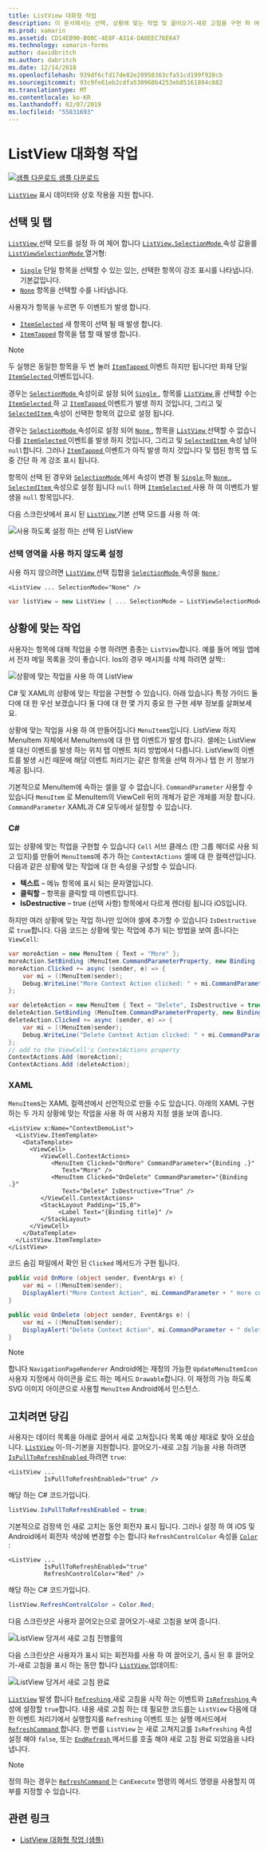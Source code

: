 ```yaml
---
title: ListView 대화형 작업
description: 이 문서에서는 선택, 상황에 맞는 작업 및 끌어오기-새로 고침을 구현 하 여 Xamarin.Forms ListView에 대화형 작업을 추가 하는 방법에 설명 합니다.
ms.prod: xamarin
ms.assetid: CD14EB90-B08C-4E8F-A314-DA0EEC76E647
ms.technology: xamarin-forms
author: davidbritch
ms.author: dabritch
ms.date: 12/14/2018
ms.openlocfilehash: 939df6cfd17de82e28958363cfa51cd199f928cb
ms.sourcegitcommit: 93c9fe61eb2cdfa530960b4253eb85161894c882
ms.translationtype: MT
ms.contentlocale: ko-KR
ms.lasthandoff: 02/07/2019
ms.locfileid: "55831693"
---
```

# <a name="listview-interactivity"></a>ListView 대화형 작업

[![샘플 다운로드](~/media/shared/download.png) 샘플 다운로드](https://developer.xamarin.com/samples/xamarin-forms/UserInterface/ListView/interactivity)

[`ListView`](xref:Xamarin.Forms.ListView) 표시 데이터와 상호 작용을 지원 합니다.

<a name="selectiontaps" />

## <a name="selection--taps"></a>선택 및 탭

[ `ListView` ](xref:Xamarin.Forms.ListView) 선택 모드를 설정 하 여 제어 합니다 [ `ListView.SelectionMode` ](xref:Xamarin.Forms.ListView.SelectionMode) 속성 값을를 [ `ListViewSelectionMode` ](xref:Xamarin.Forms.ListViewSelectionMode) 열거형:

- [`Single`](xref:Xamarin.Forms.ListViewSelectionMode.Single) 단일 항목을 선택할 수 있는 있는, 선택한 항목이 강조 표시를 나타냅니다. 기본값입니다.
- [`None`](xref:Xamarin.Forms.ListViewSelectionMode.None) 항목을 선택할 수를 나타냅니다.

사용자가 항목을 누르면 두 이벤트가 발생 합니다.

- [`ItemSelected`](xref:Xamarin.Forms.ListView.ItemSelected) 새 항목이 선택 될 때 발생 합니다.
- [`ItemTapped`](xref:Xamarin.Forms.ListView.ItemTapped) 항목을 탭 할 때 발생 합니다.

> [!NOTE]
> 두 실행은 동일한 항목을 두 번 눌러 [ `ItemTapped` ](xref:Xamarin.Forms.ListView.ItemTapped) 이벤트 하지만 됩니다만 화재 단일 [ `ItemSelected` ](xref:Xamarin.Forms.ListView.ItemSelected) 이벤트입니다.

경우는 [ `SelectionMode` ](xref:Xamarin.Forms.ListView.SelectionMode) 속성이로 설정 되어 [ `Single` ](xref:Xamarin.Forms.ListViewSelectionMode.Single), 항목를 [ `ListView` ](xref:Xamarin.Forms.ListView) 을 선택할 수는 [ `ItemSelected` ](xref:Xamarin.Forms.ListView.ItemSelected) 하 고 [ `ItemTapped` ](xref:Xamarin.Forms.ListView.ItemTapped) 이벤트가 발생 하지 것입니다, 그리고 및 [ `SelectedItem` ](xref:Xamarin.Forms.ListView.SelectedItem) 속성이 선택한 항목의 값으로 설정 됩니다.

경우는 [ `SelectionMode` ](xref:Xamarin.Forms.ListView.SelectionMode) 속성이로 설정 되어 [ `None` ](xref:Xamarin.Forms.ListViewSelectionMode.None), 항목을 [ `ListView` ](xref:Xamarin.Forms.ListView) 선택할 수 없습니다를 [ `ItemSelected` ](xref:Xamarin.Forms.ListView.ItemSelected) 이벤트를 발생 하지 것입니다, 그리고 및 [ `SelectedItem` ](xref:Xamarin.Forms.ListView.SelectedItem) 속성 남아 `null`합니다. 그러나 [ `ItemTapped` ](xref:Xamarin.Forms.ListView.ItemTapped) 이벤트가 아직 발생 하지 것입니다 및 탭된 항목 탭 도중 간단 하 게 강조 표시 됩니다.

항목이 선택 된 경우와 [ `SelectionMode` ](xref:Xamarin.Forms.ListView.SelectionMode) 에서 속성이 변경 될 [ `Single` ](xref:Xamarin.Forms.ListViewSelectionMode.Single) 하 [ `None` ](xref:Xamarin.Forms.ListViewSelectionMode.None), [ `SelectedItem` ](xref:Xamarin.Forms.ListView.SelectedItem) 속성으로 설정 됩니다 `null` 하며 [ `ItemSelected` ](xref:Xamarin.Forms.ListView.ItemSelected) 사용 하 여 이벤트가 발생을 `null` 항목입니다.

다음 스크린샷에서 표시 된 [ `ListView` ](xref:Xamarin.Forms.ListView) 기본 선택 모드를 사용 하 여:

![](interactivity-images/selection-default.png "사용 하도록 설정 하는 선택 된 ListView")

### <a name="disabling-selection"></a>선택 영역을 사용 하지 않도록 설정

사용 하지 않으려면 [ `ListView` ](xref:Xamarin.Forms.ListView) 선택 집합을 [ `SelectionMode` ](xref:Xamarin.Forms.ListView.SelectionMode) 속성을 [ `None` ](xref:Xamarin.Forms.ListViewSelectionMode.None):

```xaml
<ListView ... SelectionMode="None" />
```

```csharp
var listView = new ListView { ... SelectionMode = ListViewSelectionMode.None };
```

<a name="Context_Actions" />

## <a name="context-actions"></a>상황에 맞는 작업

사용자는 항목에 대해 작업을 수행 하려면 종종는 `ListView`합니다. 예를 들어 메일 앱에서 전자 메일 목록을 것이 좋습니다. Ios의 경우 메시지를 삭제 하려면 살짝::

![](interactivity-images/context-default.png "상황에 맞는 작업을 사용 하 여 ListView")

C# 및 XAML의 상황에 맞는 작업을 구현할 수 있습니다. 아래 있습니다 특정 가이드 둘 다에 대 한 우선 보겠습니다 둘 다에 대 한 몇 가지 중요 한 구현 세부 정보를 살펴보세요.

상황에 맞는 작업을 사용 하 여 만들어집니다 `MenuItem`s입니다. ListView 하지 MenuItem 자체에서 MenuItems에 대 한 탭 이벤트가 발생 합니다. 셀에는 ListView 셀 대신 이벤트를 발생 하는 위치 탭 이벤트 처리 방법에서 다릅니다. ListView의 이벤트를 발생 시킨 때문에 해당 이벤트 처리기는 같은 항목을 선택 하거나 탭 한 키 정보가 제공 됩니다.

기본적으로 MenuItem에 속하는 셀을 알 수 없습니다. `CommandParameter` 사용할 수 있습니다 `MenuItem` 로 MenuItem의 ViewCell 뒤의 개체가 같은 개체를 저장 합니다. `CommandParameter` XAML과 C# 모두에서 설정할 수 있습니다.

### <a name="c"></a>C#  

있는 상황에 맞는 작업을 구현할 수 있습니다 `Cell` 서브 클래스 (한 그룹 헤더로 사용 되 고 있지)를 만들어 `MenuItem`s에 추가 하는 `ContextActions` 셀에 대 한 컬렉션입니다. 다음과 같은 상황에 맞는 작업에 대 한 속성을 구성할 수 있습니다.

* **텍스트** &ndash; 메뉴 항목에 표시 되는 문자열입니다.
* **클릭할** &ndash; 항목을 클릭할 때 이벤트입니다.
* **IsDestructive** &ndash; true (선택 사항) 항목에서 다르게 렌더링 됩니다 iOS입니다.

하지만 여러 상황에 맞는 작업 하나만 있어야 셀에 추가할 수 있습니다 `IsDestructive` 로 `true`합니다. 다음 코드는 상황에 맞는 작업에 추가 되는 방법을 보여 줍니다는 `ViewCell`:

```csharp
var moreAction = new MenuItem { Text = "More" };
moreAction.SetBinding (MenuItem.CommandParameterProperty, new Binding ("."));
moreAction.Clicked += async (sender, e) => {
    var mi = ((MenuItem)sender);
    Debug.WriteLine("More Context Action clicked: " + mi.CommandParameter);
};

var deleteAction = new MenuItem { Text = "Delete", IsDestructive = true }; // red background
deleteAction.SetBinding (MenuItem.CommandParameterProperty, new Binding ("."));
deleteAction.Clicked += async (sender, e) => {
    var mi = ((MenuItem)sender);
    Debug.WriteLine("Delete Context Action clicked: " + mi.CommandParameter);
};
// add to the ViewCell's ContextActions property
ContextActions.Add (moreAction);
ContextActions.Add (deleteAction);
```

### <a name="xaml"></a>XAML

`MenuItem`s는 XAML 컬렉션에서 선언적으로 만들 수도 있습니다. 아래의 XAML 구현 하는 두 가지 상황에 맞는 작업을 사용 하 여 사용자 지정 셀을 보여 줍니다.

```xaml
<ListView x:Name="ContextDemoList">
  <ListView.ItemTemplate>
    <DataTemplate>
      <ViewCell>
         <ViewCell.ContextActions>
            <MenuItem Clicked="OnMore" CommandParameter="{Binding .}"
               Text="More" />
            <MenuItem Clicked="OnDelete" CommandParameter="{Binding .}"
               Text="Delete" IsDestructive="True" />
         </ViewCell.ContextActions>
         <StackLayout Padding="15,0">
              <Label Text="{Binding title}" />
         </StackLayout>
      </ViewCell>
    </DataTemplate>
  </ListView.ItemTemplate>
</ListView>
```

코드 숨김 파일에서 확인 된 `Clicked` 메서드가 구현 됩니다.

```csharp
public void OnMore (object sender, EventArgs e) {
    var mi = ((MenuItem)sender);
    DisplayAlert("More Context Action", mi.CommandParameter + " more context action", "OK");
}

public void OnDelete (object sender, EventArgs e) {
    var mi = ((MenuItem)sender);
    DisplayAlert("Delete Context Action", mi.CommandParameter + " delete context action", "OK");
}
```

> [!NOTE]
> 합니다 `NavigationPageRenderer` Android에는 재정의 가능한 `UpdateMenuItemIcon` 사용자 지정에서 아이콘을 로드 하는 메서드 `Drawable`합니다. 이 재정의 가능 하도록 SVG 이미지 아이콘으로 사용할 `MenuItem` Android에서 인스턴스.

<a name="Pull_to_Refresh" />

## <a name="pull-to-refresh"></a>고치려면 당김

사용자는 데이터 목록을 아래로 끌어서 새로 고쳐집니다 목록 예상 제대로 찾아 오셨습니다. [`ListView`](xref:Xamarin.Forms.ListView) 이-의-기본을 지원합니다. 끌어오기-새로 고침 기능을 사용 하려면 [ `IsPullToRefreshEnabled` ](xref:Xamarin.Forms.ListView.IsPullToRefreshEnabled) 하려면 `true`:

```xaml
<ListView ...
          IsPullToRefreshEnabled="true" />
```

해당 하는 C# 코드가입니다.

```csharp
listView.IsPullToRefreshEnabled = true;
```

기본적으로 검정색 인 새로 고치는 동안 회전자 표시 됩니다. 그러나 설정 하 여 iOS 및 Android에서 회전자 색상에 변경할 수는 합니다 `RefreshControlColor` 속성을 [ `Color` ](xref:Xamarin.Forms.Color):

```xaml
<ListView ...
          IsPullToRefreshEnabled="true"
          RefreshControlColor="Red" />
```

해당 하는 C# 코드가입니다.

```csharp
listView.RefreshControlColor = Color.Red;
```

다음 스크린샷은 사용자 끌어오는으로 끌어오기-새로 고침을 보여 줍니다.

![](interactivity-images/refresh-start.png "ListView 당겨서 새로 고침 진행률의")

다음 스크린샷은 사용자가 표시 되는 회전자를 사용 하 여 끌어오기, 출시 된 후 끌어오기-새로 고침을 표시 하는 동안 합니다 [ `ListView` ](xref:Xamarin.Forms.ListView) 업데이트:

![](interactivity-images/refresh-in-progress.png "ListView 당겨서 새로 고침 완료")

[`ListView`](xref:Xamarin.Forms.ListView) 발생 합니다 [ `Refreshing` ](xref:Xamarin.Forms.ListView.Refreshing) 새로 고침을 시작 하는 이벤트와 [ `IsRefreshing` ](xref:Xamarin.Forms.ListView.IsRefreshing) 속성에 설정할 `true`합니다. 내용 새로 고침 하는 데 필요한 코드를는 `ListView` 다음에 대 한 이벤트 처리기에서 실행할지를 `Refreshing` 이벤트 또는 실행 메서드에서 [ `RefreshCommand` ](xref:Xamarin.Forms.ListView.RefreshCommand)합니다. 한 번를 `ListView` 는 새로 고쳐지고를 `IsRefreshing` 속성 설정 해야 `false`, 또는 [ `EndRefresh` ](xref:Xamarin.Forms.ListView.EndRefresh) 메서드를 호출 해야 새로 고침 완료 되었음을 나타냅니다.

> [!NOTE]
> 정의 하는 경우는 [ `RefreshCommand` ](xref:Xamarin.Forms.ListView.RefreshCommand)는 `CanExecute` 명령의 메서드 명령을 사용할지 여부를 지정할 수 있습니다.

## <a name="related-links"></a>관련 링크

- [ListView 대화형 작업 (샘플)](https://developer.xamarin.com/samples/xamarin-forms/UserInterface/ListView/interactivity)

